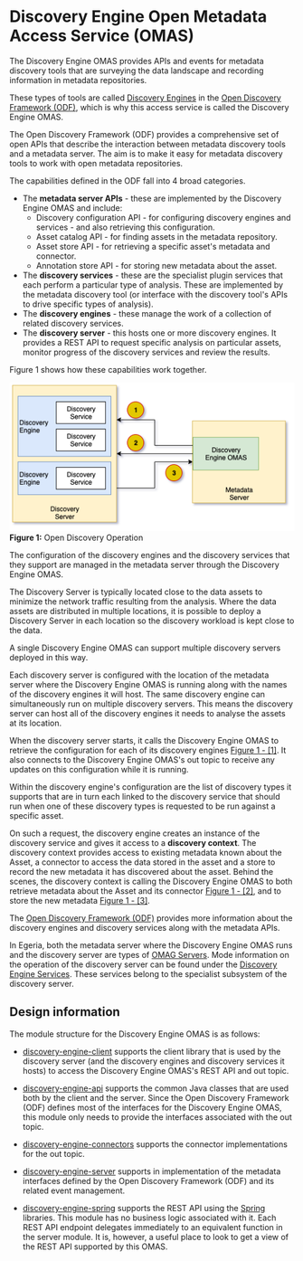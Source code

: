 <!-- SPDX-License-Identifier: CC-BY-4.0 -->
<!-- Copyright Contributors to the ODPi Egeria project. -->

# Discovery Engine Open Metadata Access Service (OMAS)

The Discovery Engine OMAS provides APIs and events for metadata discovery tools
that are surveying the data landscape and recording information in
metadata repositories.

These types of tools are called
[Discovery Engines](../../frameworks/open-discovery-framework/docs/discovery-engine.md)
in the [Open Discovery Framework (ODF)](../../frameworks/open-discovery-framework),
which is why this access service is called the Discovery Engine OMAS.

The Open Discovery Framework (ODF) provides a comprehensive set of
open APIs that describe the interaction between metadata discovery tools
and a metadata server.  The aim is to make it easy for
metadata discovery tools to work with open metadata
repositories.

The capabilities defined in the ODF fall into 4 broad
categories.

* The **metadata server APIs** - these are implemented by the Discovery Engine OMAS and include:
  * Discovery configuration API - for configuring discovery engines and services - and
    also retrieving this configuration.
  * Asset catalog API - for finding assets in the metadata repository.
  * Asset store API - for retrieving a specific asset's metadata and connector.
  * Annotation store API - for storing new metadata about the asset.
* The **discovery services** - these are the specialist plugin services that each perform a particular type of analysis.
  These are implemented by the metadata discovery tool (or interface with the discovery tool's APIs to drive specific types of analysis).
* The **discovery engines** - these manage the work of a collection of related discovery services.
* The **discovery server** - this hosts one or more discovery engines.  It provides a REST API
  to request specific analysis on particular assets, monitor progress of the
  discovery services and review the results.

Figure 1 shows how these capabilities work together.

![Figure 1](docs/open-discovery-operation.png)
**Figure 1:** Open Discovery Operation

The configuration of the discovery engines and the discovery services
that they support are managed in the metadata server through
the Discovery Engine OMAS.

The Discovery Server is typically
located close to the data assets to minimize the network traffic
resulting from the analysis.  Where the data assets are
distributed in multiple locations, it is possible to
deploy a Discovery Server in each location so the
discovery workload is kept close to the data.

A single Discovery Engine OMAS can support multiple
discovery servers deployed in this way.

Each discovery server is configured
with the location of the metadata server where the Discovery Engine OMAS
is running along with the names of the discovery engines it will host.
The same discovery engine can simultaneously run on multiple
discovery servers.  This means the discovery server
can host all of the discovery engines it needs to analyse
the assets at its location.

When the discovery server starts, it calls the Discovery
Engine OMAS to retrieve the configuration for each of its
discovery engines [Figure 1 - [1]](docs/open-discovery-operation.png).
It also connects to the Discovery Engine
OMAS's out topic to receive any updates on this configuration
while it is running.

Within the discovery engine's configuration are the list
of discovery types it supports that are in turn each linked to the
discovery service that should run when one of these discovery
types is requested to be run against a specific asset.

On such a request, the discovery engine creates an instance
of the discovery service and gives it access to a **discovery context**.
The discovery context provides access to existing metadata known about the Asset, a connector
to access the data stored in the asset and a store to
record the new metadata it has discovered about the asset.
Behind the scenes, the discovery context is calling
the Discovery Engine OMAS to both retrieve metadata
about the Asset and its connector [Figure 1 - [2]](docs/open-discovery-operation.png),
and to store the new metadata [Figure 1 - [3]](docs/open-discovery-operation.png).

The [Open Discovery Framework (ODF)](../../frameworks/open-discovery-framework)
provides more information about the discovery engines and
discovery services along with the metadata APIs.

In Egeria, both the metadata server where the Discovery Engine OMAS runs
and the discovery server are types of [OMAG Servers](../../../open-metadata-publication/website/omag-server/omag-server.md).
Mode information on the operation of the discovery server
can be found under the [Discovery Engine Services](../../governance-servers/discovery-engine-services).
These services belong to the specialist subsystem of the discovery server.


## Design information

The module structure for the Discovery Engine OMAS is as follows:

* [discovery-engine-client](discovery-engine-client) supports the client library that is used by
the discovery server (and the discovery engines and discovery services it hosts) to
access the Discovery Engine OMAS's REST API and out topic.

* [discovery-engine-api](discovery-engine-api) supports the common Java classes that are used both by the client and the server.
Since the Open Discovery Framework (ODF) defines most of the
interfaces for the Discovery Engine OMAS, this module only needs to provide the
interfaces associated with the out topic.

* [discovery-engine-connectors](discovery-engine-connectors) supports the 
connector implementations for the out topic.

* [discovery-engine-server](discovery-engine-server) supports in implementation of the metadata interfaces
defined by the Open Discovery Framework (ODF) and its related event management.

* [discovery-engine-spring](discovery-engine-spring) supports the REST API using the [Spring](../../../developer-resources/Spring.md) libraries.
This module has no business logic associated with it.
Each REST API endpoint delegates immediately to an
equivalent function in the server module.
It is, however, a useful place to look to get a view of the
REST API supported by this OMAS.
